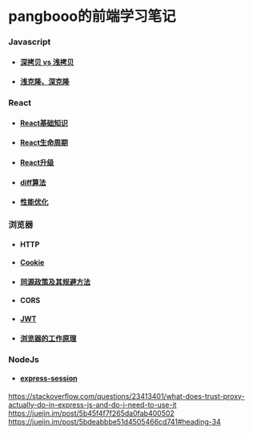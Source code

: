 # pangbooo的前端学习笔记

### Javascript
* #### [深拷贝 vs 浅拷贝](https://juejin.im/post/59ac1c4ef265da248e75892b)
* #### [浅克隆、深克隆](https://github.com/pangbooo/note/blob/master/Javascript/clone.md)

### React
* #### [React基础知识](https://github.com/pangbooo/note/blob/master/React/React基础知识.md)
* #### [React生命周期](https://github.com/pangbooo/note/blob/master/React/React生命周期.md)
* #### [React升级](https://github.com/pangbooo/note/blob/master/React/React升级.md)
* #### [diff算法](https://github.com/pangbooo/note/blob/master/React/diff算法.md)
* #### [性能优化](https://github.com/pangbooo/note/blob/master/React/React性能优化.md)

### 浏览器
* #### HTTP
* #### [Cookie](https://github.com/pangbooo/note/blob/master/Brower/Cookie.md)
* #### [同源政策及其规避方法](https://github.com/pangbooo/note/blob/master/Brower/CrossOrigin.md)
* #### CORS
* #### [JWT](https://github.com/pangbooo/note/blob/master/Brower/JWT.md)
* #### [浏览器的工作原理](https://github.com/pangbooo/note/blob/master/Brower/浏览器的工作原理.md)

### NodeJs
* #### [express-session](https://github.com/pangbooo/note/blob/master/NodeJs/express-session.md)

https://stackoverflow.com/questions/23413401/what-does-trust-proxy-actually-do-in-express-js-and-do-i-need-to-use-it
https://juejin.im/post/5b45f4f7f265da0fab400502
https://juejin.im/post/5bdeabbbe51d4505466cd741#heading-34
